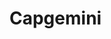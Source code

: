 # Capgemini
<!--O código deve incluir o arquivo README na raiz com a documentação do sistema, incluindo a descrição de como compilar e executar o programa, além das instruções de utilização:

Os códigos foram criados no compilador online: https://www.onlinegdb.com/online_c++_compiler
A parte de documentação do sistema, descrição de como compilar, executar, etc. ainda não foi visto em sala de aula nem no curso online que estou fazendo, portanto, 
ainda não sei como entregar essa parte. Não sei exatamente o que vocês precisam.
De toda forma agradeço à oportunidade e pela apresentação do problema que foi desafiador e muito enriquecedor. Sem dúvidas aprendi MUITO ao longo desse processo.
Obrigada!-->
